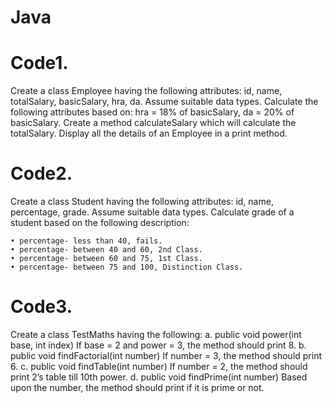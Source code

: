 # Java

# Code1. 
Create a class Employee having the following attributes: id, name, totalSalary, basicSalary, hra, da. Assume suitable data types. Calculate the following attributes based on: hra = 18% of basicSalary, da = 20% of basicSalary. Create a method calculateSalary which will calculate the totalSalary. Display all the details of an Employee in a print method.

# Code2. 
Create a class Student having the following attributes: id, name, percentage, grade. Assume suitable data types. Calculate grade of a student based on the following description: 

    • percentage- less than 40, fails.
    • percentage- between 40 and 60, 2nd Class.
    • percentage- between 60 and 75, 1st Class.
    • percentage- between 75 and 100, Distinction Class.

# Code3. 
Create a class TestMaths having the following:
        a. public void power(int base, int index)
If base = 2 and power = 3, the method should print 8.
        b. public void findFactorial(int number)
If number = 3, the method should print 6.
        c. public void findTable(int number)
If number = 2, the method should print 2’s table till 10th power.
        d. public void findPrime(int number)
Based upon the number, the method should print if it is prime or not.

